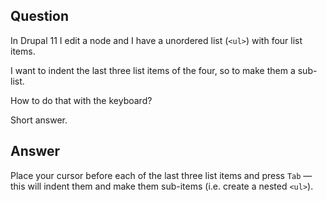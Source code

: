 ## Question

In Drupal 11 I edit a node and I have a unordered list (`<ul>`) with four list items.

I want to indent the last three list items of the four, so to make them a sub-list.

How to do that with the keyboard?

Short answer.

## Answer

Place your cursor before each of the last three list items and press `Tab` — this will indent them and make them sub-items (i.e. create a nested `<ul>`).
